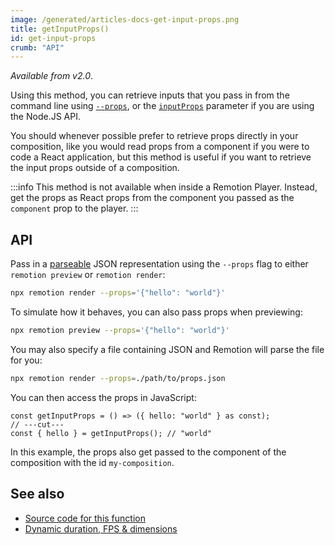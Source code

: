 ```yaml
---
image: /generated/articles-docs-get-input-props.png
title: getInputProps()
id: get-input-props
crumb: "API"
---
```


_Available from v2.0_.

Using this method, you can retrieve inputs that you pass in from the command line using [`--props`](/docs/cli), or the [`inputProps`](/docs/ssr#render-a-video-programmatically) parameter if you are using the Node.JS API.

You should whenever possible prefer to retrieve props directly in your composition, like you would read props from a component if you were to code a React application, but this method is useful if you want to retrieve the input props outside of a composition.

:::info
This method is not available when inside a Remotion Player. Instead, get the props as React props from the component you passed as the `component` prop to the player.
:::

## API

Pass in a [parseable](/docs/cli) JSON representation using the `--props` flag to either `remotion preview` or `remotion render`:

```bash
npx remotion render --props='{"hello": "world"}'
```

To simulate how it behaves, you can also pass props when previewing:

```bash
npx remotion preview --props='{"hello": "world"}'
```

You may also specify a file containing JSON and Remotion will parse the file for you:

```bash
npx remotion render --props=./path/to/props.json
```

You can then access the props in JavaScript:

```tsx twoslash
const getInputProps = () => ({ hello: "world" } as const);
// ---cut---
const { hello } = getInputProps(); // "world"
```

In this example, the props also get passed to the component of the composition with the id `my-composition`.

## See also

- [Source code for this function](https://github.com/remotion-dev/remotion/blob/main/packages/core/src/config/input-props.ts)
- [Dynamic duration, FPS & dimensions](/docs/dynamic-metadata)

